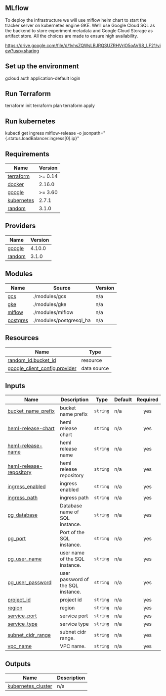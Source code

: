 ## MLflow 

To deploy the infrastructure we will use mlflow helm chart to start the tracker server on kubernetes engine GKE. We’ll use Google Cloud SQL as the backend to store experiment metadata and Google Cloud Storage as artifact store.
All the choices are made to ensure high availability. 

https://drive.google.com/file/d/1vhsZQWsLBJRQSUZRHVrlO5oAVS8_LF21/view?usp=sharing

## Set up the environment

gcloud auth application-default login

## Run Terraform 

terraform init
terraform plan
terraform apply

## Run kubernetes

kubectl get ingress mlflow-release -o jsonpath="{.status.loadBalancer.ingress[0].ip}"

## Requirements

| Name | Version |
|------|---------|
| <a name="requirement_terraform"></a> [terraform](#requirement\_terraform) | >= 0.14 |
| <a name="requirement_docker"></a> [docker](#requirement\_docker) | 2.16.0 |
| <a name="requirement_google"></a> [google](#requirement\_google) | >= 3.60 |
| <a name="requirement_kubernetes"></a> [kubernetes](#requirement\_kubernetes) | 2.7.1 |
| <a name="requirement_random"></a> [random](#requirement\_random) | 3.1.0 |

## Providers

| Name | Version |
|------|---------|
| <a name="provider_google"></a> [google](#provider\_google) | 4.10.0 |
| <a name="provider_random"></a> [random](#provider\_random) | 3.1.0 |

## Modules

| Name | Source | Version |
|------|--------|---------|
| <a name="module_gcs"></a> [gcs](#module\_gcs) | ./modules/gcs | n/a |
| <a name="module_gke"></a> [gke](#module\_gke) | ./modules/gke | n/a |
| <a name="module_mlflow"></a> [mlflow](#module\_mlflow) | ./modules/mlflow | n/a |
| <a name="module_postgres"></a> [postgres](#module\_postgres) | ./modules/postgresql_ha | n/a |

## Resources

| Name | Type |
|------|------|
| [random_id.bucket_id](https://registry.terraform.io/providers/hashicorp/random/3.1.0/docs/resources/id) | resource |
| [google_client_config.provider](https://registry.terraform.io/providers/hashicorp/google/latest/docs/data-sources/client_config) | data source |

## Inputs

| Name | Description | Type | Default | Required |
|------|-------------|------|---------|:--------:|
| <a name="input_bucket_name_prefix"></a> [bucket\_name\_prefix](#input\_bucket\_name\_prefix) | bucket name prefix | `string` | n/a | yes |
| <a name="input_heml-release-chart"></a> [heml-release-chart](#input\_heml-release-chart) | heml release chart | `string` | n/a | yes |
| <a name="input_heml-release-name"></a> [heml-release-name](#input\_heml-release-name) | heml release name | `string` | n/a | yes |
| <a name="input_heml-release-repository"></a> [heml-release-repository](#input\_heml-release-repository) | heml release repository | `string` | n/a | yes |
| <a name="input_ingress_enabled"></a> [ingress\_enabled](#input\_ingress\_enabled) | ingress enabled | `string` | n/a | yes |
| <a name="input_ingress_path"></a> [ingress\_path](#input\_ingress\_path) | ingress path | `string` | n/a | yes |
| <a name="input_pg_database"></a> [pg\_database](#input\_pg\_database) | Database name of SQL instance. | `string` | n/a | yes |
| <a name="input_pg_port"></a> [pg\_port](#input\_pg\_port) | Port of the SQL instance. | `string` | n/a | yes |
| <a name="input_pg_user_name"></a> [pg\_user\_name](#input\_pg\_user\_name) | user name of the SQL instance. | `string` | n/a | yes |
| <a name="input_pg_user_password"></a> [pg\_user\_password](#input\_pg\_user\_password) | user password of the SQL instance. | `string` | n/a | yes |
| <a name="input_project_id"></a> [project\_id](#input\_project\_id) | project id | `string` | n/a | yes |
| <a name="input_region"></a> [region](#input\_region) | region | `string` | n/a | yes |
| <a name="input_service_port"></a> [service\_port](#input\_service\_port) | service port | `string` | n/a | yes |
| <a name="input_service_type"></a> [service\_type](#input\_service\_type) | service type | `string` | n/a | yes |
| <a name="input_subnet_cidr_range"></a> [subnet\_cidr\_range](#input\_subnet\_cidr\_range) | subnet cidr range. | `string` | n/a | yes |
| <a name="input_vpc_name"></a> [vpc\_name](#input\_vpc\_name) | VPC name. | `string` | n/a | yes |

## Outputs

| Name | Description |
|------|-------------|
| <a name="output_kubernetes_cluster"></a> [kubernetes\_cluster](#output\_kubernetes\_cluster) | n/a |
